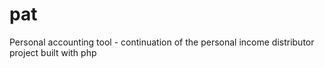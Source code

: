# pat
Personal accounting tool - continuation of the personal income distributor project built with php
